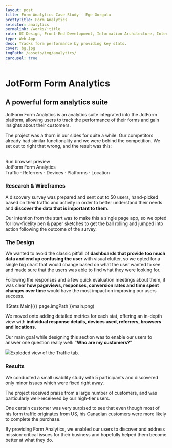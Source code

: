 ```yaml
---
layout: post
title: Form Analytics Case Study - Ege Gorgulu
prettyTitle: Form Analytics
selector: analytics
permalink: /works/:title
role: UI Design, Front-End Development, Information Architecture, Interaction Design
type: Web App
desc: Tracks form performance by providing key stats.
cover: bg.jpg
imgPath: /assets/img/analytics/
carousel: true
---
```


# JotForm Form Analytics

## A powerful form analytics suite

JotForm Form Analytics is an analytics suite integrated into the JotForm platform, allowing users to track the performance of their forms and gain insights about their customers. 

The project was a thorn in our sides for quite a while. Our competitors already  had similar functionality and we were behind the competition. We set out to right that wrong, and the result was this:

<div class="browser viewer-cont">
	<div class="browser-init">
		<div class="vert-align">
			<i class="glyphicon glyphicon-hand-up"></i><br>
			Run browser preview
		</div>
	</div>
	<div class="browser-bar">
		<div class="browser-controls"></div>
		JotForm Form Analytics
	</div>
	<div class="browser-stage">
		<div>
			<img src="{{ page.imgPath }}traffic.png" id="stage" alt="">
		</div>
	</div>
</div>
<div class="img-switcher">
	<a data-target="{{ page.imgPath }}traffic.png" class="active">Traffic</a>
	<span class="sep">&sdot;</span>
	<a data-target="{{ page.imgPath }}referrers.png">Referrers</a>
	<span class="sep">&sdot;</span>
	<a data-target="{{ page.imgPath }}devices.png">Devices</a>
	<span class="sep">&sdot;</span>
	<a data-target="{{ page.imgPath }}platform.png">Platforms</a>
	<span class="sep">&sdot;</span>
	<a data-target="{{ page.imgPath }}locations.png">Location</a>
</div>

### Research & Wireframes

A discovery survey was prepared and sent out to 50 users, hand-picked based on their traffic and activity in order to better understand their needs and <strong>discover the data that is important to them</strong>.

Our intention from the start was to make this a single page app, so we opted for low-fidelity pen & paper sketches to get the ball rolling and jumped into action following the outcome of the survey.

### The Design

We wanted to avoid the classic pitfall of <strong>dashboards that provide too much data and end up confusing the user</strong> with visual clutter, so we opted for a single big chart that would change based on what the user wanted to see and made sure that the users was able to find what they were looking for.

Following the responses and a few quick evaluation meetings about them, it was clear <strong>how pageviews, responses, conversion rates and time spent changes over time</strong> would have the most impact on improving our users success.

![Stats Main]({{ page.imgPath }}main.png)

We moved onto adding detailed metrics for each stat, offering an in-depth view with <strong>individual response details, devices used, referrers, browsers and locations</strong>. 

Our main goal while designing this section was to enable our users to answer one question really well: <strong>"Who are my customers?"</strong>

<img class="captioned" src="{{ page.imgPath }}traffic-exploded.png"><span class="caption">Exploded view of the Traffic tab.</span> 

### Results

We conducted a small usability study with 5 participants and discovered only minor issues which were fixed right away.

The project received praise from a large number of customers, and was particularly well-receieved by our high-tier users.

One certain customer was very surpised to see that even though most of his form traffic originates from US, his Canadian customers were more likely to complete the purchase.

By providing Form Analytics, we enabled our users to discover and address mission-critical issues for their business and hopefully helped them become better at what they do.



